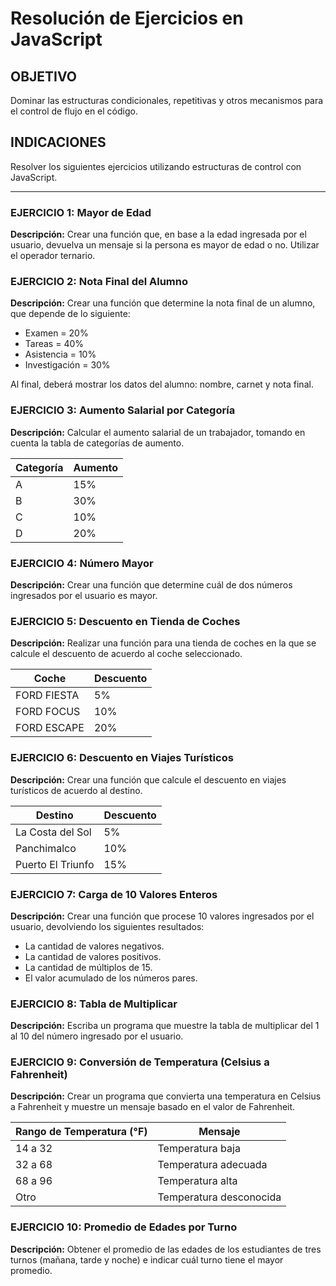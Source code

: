 
# Resolución de Ejercicios en JavaScript

## OBJETIVO
Dominar las estructuras condicionales, repetitivas y otros mecanismos para el control de flujo en el código.

## INDICACIONES
Resolver los siguientes ejercicios utilizando estructuras de control con JavaScript.

---

### EJERCICIO 1: Mayor de Edad

**Descripción:** Crear una función que, en base a la edad ingresada por el usuario, devuelva un mensaje si la persona es mayor de edad o no. Utilizar el operador ternario.


### EJERCICIO 2: Nota Final del Alumno

**Descripción:** Crear una función que determine la nota final de un alumno, que depende de lo siguiente:
- Examen = 20%
- Tareas = 40%
- Asistencia = 10%
- Investigación = 30%

Al final, deberá mostrar los datos del alumno: nombre, carnet y nota final.

### EJERCICIO 3: Aumento Salarial por Categoría

**Descripción:** Calcular el aumento salarial de un trabajador, tomando en cuenta la tabla de categorías de aumento.

| Categoría | Aumento |
|-----------|---------|
| A         | 15%     |
| B         | 30%     |
| C         | 10%     |
| D         | 20%     |

### EJERCICIO 4: Número Mayor

**Descripción:** Crear una función que determine cuál de dos números ingresados por el usuario es mayor.



### EJERCICIO 5: Descuento en Tienda de Coches

**Descripción:** Realizar una función para una tienda de coches en la que se calcule el descuento de acuerdo al coche seleccionado.

| Coche          | Descuento |
|----------------|-----------|
| FORD FIESTA    | 5%        |
| FORD FOCUS     | 10%       |
| FORD ESCAPE    | 20%       |



### EJERCICIO 6: Descuento en Viajes Turísticos

**Descripción:** Crear una función que calcule el descuento en viajes turísticos de acuerdo al destino.

| Destino           | Descuento |
|-------------------|-----------|
| La Costa del Sol   | 5%        |
| Panchimalco        | 10%       |
| Puerto El Triunfo  | 15%       |


### EJERCICIO 7: Carga de 10 Valores Enteros

**Descripción:** Crear una función que procese 10 valores ingresados por el usuario, devolviendo los siguientes resultados:
- La cantidad de valores negativos.
- La cantidad de valores positivos.
- La cantidad de múltiplos de 15.
- El valor acumulado de los números pares.

### EJERCICIO 8: Tabla de Multiplicar

**Descripción:** Escriba un programa que muestre la tabla de multiplicar del 1 al 10 del número ingresado por el usuario.


### EJERCICIO 9: Conversión de Temperatura (Celsius a Fahrenheit)

**Descripción:** Crear un programa que convierta una temperatura en Celsius a Fahrenheit y muestre un mensaje basado en el valor de Fahrenheit.

| Rango de Temperatura (°F) | Mensaje                 |
|---------------------------|-------------------------|
| 14 a 32                   | Temperatura baja        |
| 32 a 68                   | Temperatura adecuada    |
| 68 a 96                   | Temperatura alta        |
| Otro                      | Temperatura desconocida |
### EJERCICIO 10: Promedio de Edades por Turno

**Descripción:** Obtener el promedio de las edades de los estudiantes de tres turnos (mañana, tarde y noche) e indicar cuál turno tiene el mayor promedio.


